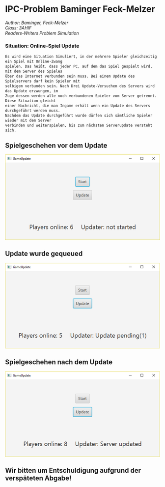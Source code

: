 # IPC-Problem Baminger Feck-Melzer 
*Author: Baminger, Feck-Melzer  
 Class: 3AHIF   
 Readers-Writers Problem Simulation*

### Situation: Online-Spiel Update
    Es wird eine Situation Simuliert, in der mehrere Spieler gleichzeitig ein Spiel mit Online-Zwang
    spielen. Das heißt, dass jeder PC, auf dem das Spiel gespielt wird, mit dem Server des Spieles
    über das Internet verbunden sein muss. Bei einem Update des Spielservers darf kein Spieler mit
    selbigem verbunden sein. Nach Drei Update-Versuchen des Servers wird das Update erzwungen, im
    Zuge dessen werden alle noch verbundenen Spieler vom Server getrennt. Diese Situation gleicht
    einer Nachricht, die man Ingame erhält wenn ein Update des Servers durchgeführt werden muss. 
    Nachdem das Update durchgeführt wurde dürfen sich sämtliche Spieler wieder mit dem Server
    verbinden und weiterspielen, bis zum nächsten Serverupdate versteht sich.

  ## Spielgeschehen vor dem Update
  
  ![Spielgeschehen vor dem Update](s1.PNG)

  ## Update wurde gequeued

  ![Update wurde gequeued](s2.PNG)

  ## Spielgeschehen nach dem Update

  ![Spielgeschehen nach dem Update](s3.PNG)
  
 
 
 
 ## Wir bitten um Entschuldigung aufgrund der verspäteten Abgabe!
